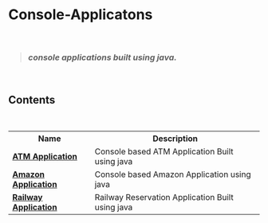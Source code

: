 # Console-Applicatons
 <br>

> ### _console applications built using java._

 <br>

## Contents

<br>
<div align = "center">
<table>
  <tr>
    <th>Name</th>
    <th>Description</th>
  </tr>
  <tr>
    <td><b><a href="https://github.com/chandhru080820/Console_Application/blob/main/AtmApplication.java">ATM Application</a><b></td><td>Console based ATM Application Built using java</td><tr>
     <tr>
      <td><b><a href="https://github.com/chandhru080820/Console_Application/blob/main/Amazon.java">Amazon Application</a><b></td><td>Console based Amazon Application using java</td>
       </tr>
      <tr> <td><b><a href="https://github.com/chandhru080820/Console_Application/blob/main/Railway.java">Railway Application</a><b></td><td>Railway Reservation Application Built using java</td>
  </tr>
</table>

</div>
<br>
      
